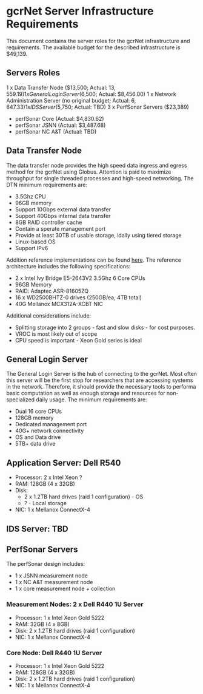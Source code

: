 # gcrNet Server Infrastructure Requirements

This document contains the server roles for the gcrNet infrastructure and requirements. The available budget for the described infrastructure is $49,139.

## Servers Roles

1 x Data Transfer Node ($13,500; Actual: $13,559.19)
1 x General Login Server ($6,500; Actual: $8,456.00)
1 x Network Administration Server (no original budget; Actual: $6,647.33)
1 x IDS Server ($5,750; Actual: TBD)
3 x PerfSonar Servers ($23,389)
- perfSonar Core (Actual: $4,830.62)
- perfSonar JSNN (Actual: $3,487.68)
- perfSonar NC A&T (Actual: TBD)

## Data Transfer Node

The data transfer node provides the high speed data ingress and egress method for the gcrNet using Globus. Attention is paid to maximize throughput for single threaded processes and high-speed networking. The DTN minimum requirements are:

- 3.5Ghz CPU
- 96GB memory
- Support 10Gbps external data transfer
- Support 40Gbps internal data transfer
- 8GB RAID controller cache
- Contain a sperate management port
- Provide at least 30TB of usable storage, idally using tiered storage
- Linux-based OS
- Support IPv6

Addition reference implementations can be found [here](https://fasterdata.es.net/science-dmz/DTN/reference-implementation/). The reference architecture includes the following specifications:

- 2 x Intel Ivy Bridge E5-2643V2 3.5Ghz 6 Core CPUs
- 96GB Memory
- RAID: Adaptec ASR-81605ZQ
- 16 x WD2500BHTZ-0 drives (250GB/ea, 4TB total)
- 40G Mellanox MCX312A-XCBT NIC

Additional considerations include:

- Splitting storage into 2 groups - fast and slow disks - for cost purposes.
- VROC is most likely out of scope
- CPU speed is important - Xeon Gold series is ideal

## General Login Server

The General Login Server is the hub of connecting to the gcrNet. Most often this server will be the first stop for researchers that are accessing systems in the network. Therefore, it should provide the necessary tools to performa basic computation as well as enough storage and resources for non-specialized daily usage. The minimum requirements are:

- Dual 16 core CPUs
- 128GB memory
- Dedicated management port
- 40G+ network connectivity
- OS and Data drive
- 5TB+ data drive

## Application Server: Dell R540    

- Processor: 2 x Intel Xeon ?
- RAM: 128GB (4 x 32GB)
- Disk: 
  - 2 x 1.2TB hard drives (raid 1 configuration) - OS
  - ? - Local storage
- NIC: 1 x Mellanox ConnectX-4

## IDS Server: TBD

## PerfSonar Servers

The perfSonar design includes:

- 1 x JSNN measurement node
- 1 x NC A&T measurement node
- 1 x core measurement node + collection

### Measurement Nodes: 2 x Dell R440 1U Server

- Processor: 1 x Intel Xeon Gold 5222
- RAM: 32GB (4 x 8GB)
- Disk: 2 x 1.2TB hard drives (raid 1 configuration)
- NIC: 1 x Mellanox ConnectX-4

### Core Node: Dell R440 1U Server

- Processor: 1 x Intel Xeon Gold 5222
- RAM: 128GB (4 x 32GB)
- Disk: 2 x 1.2TB hard drives (raid 1 configuration)
- NIC: 1 x Mellanox ConnectX-4
